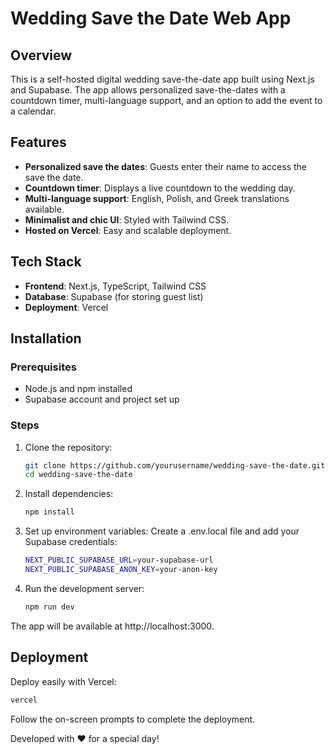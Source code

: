 # Wedding Save the Date Web App

## Overview
This is a self-hosted digital wedding save-the-date app built using Next.js and Supabase. The app allows personalized save-the-dates with a countdown timer, multi-language support, and an option to add the event to a calendar.

## Features
- **Personalized save the dates**: Guests enter their name to access the save the date.
- **Countdown timer**: Displays a live countdown to the wedding day.
- **Multi-language support**: English, Polish, and Greek translations available.
- **Minimalist and chic UI**: Styled with Tailwind CSS.
- **Hosted on Vercel**: Easy and scalable deployment.

## Tech Stack
- **Frontend**: Next.js, TypeScript, Tailwind CSS
- **Database**: Supabase (for storing guest list)
- **Deployment**: Vercel

## Installation
### Prerequisites
- Node.js and npm installed
- Supabase account and project set up

### Steps
1. Clone the repository:
   ```sh
   git clone https://github.com/yourusername/wedding-save-the-date.git
   cd wedding-save-the-date
   ```
2. Install dependencies:
   ```sh
   npm install
   ```
3. Set up environment variables: Create a .env.local file and add your Supabase credentials:
   ```sh
   NEXT_PUBLIC_SUPABASE_URL=your-supabase-url
   NEXT_PUBLIC_SUPABASE_ANON_KEY=your-anon-key
   ```
4. Run the development server:
   ```sh
   npm run dev
   ```
The app will be available at http://localhost:3000.

## Deployment
Deploy easily with Vercel:
```sh
vercel
```
Follow the on-screen prompts to complete the deployment.

Developed with ❤️ for a special day!

   
   
   
   
